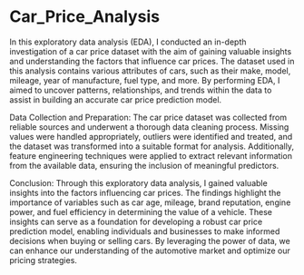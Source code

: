 # Car_Price_Analysis
In this exploratory data analysis (EDA), I conducted an in-depth investigation of a car price dataset with the aim of gaining valuable insights and understanding the factors that influence car prices. The dataset used in this analysis contains various attributes of cars, such as their make, model, mileage, year of manufacture, fuel type, and more. By performing EDA, I aimed to uncover patterns, relationships, and trends within the data to assist in building an accurate car price prediction model.

Data Collection and Preparation:
The car price dataset was collected from reliable sources and underwent a thorough data cleaning process. Missing values were handled appropriately, outliers were identified and treated, and the dataset was transformed into a suitable format for analysis. Additionally, feature engineering techniques were applied to extract relevant information from the available data, ensuring the inclusion of meaningful predictors.

Conclusion:
Through this exploratory data analysis, I gained valuable insights into the factors influencing car prices. The findings highlight the importance of variables such as car age, mileage, brand reputation, engine power, and fuel efficiency in determining the value of a vehicle. These insights can serve as a foundation for developing a robust car price prediction model, enabling individuals and businesses to make informed decisions when buying or selling cars. By leveraging the power of data, we can enhance our understanding of the automotive market and optimize our pricing strategies.
